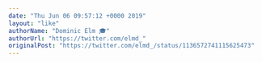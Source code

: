 ```yaml
---
date: "Thu Jun 06 09:57:12 +0000 2019"
layout: "like"
authorName: "Dominic Elm 🎓"
authorUrl: "https://twitter.com/elmd_"
originalPost: "https://twitter.com/elmd_/status/1136572741115625473"
---
```

